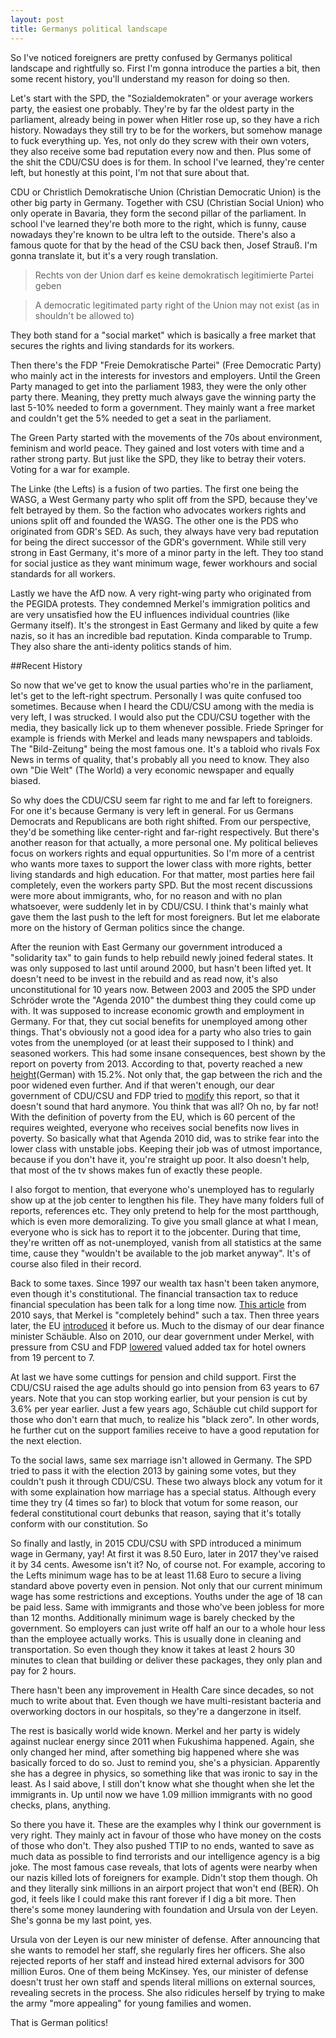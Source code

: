 ```yaml
---
layout: post
title: Germanys political landscape
---
```


So I've noticed foreigners are pretty confused by Germanys political landscape and rightfully so. First I'm gonna introduce the parties a bit, then some recent history, you'll understand my reason for doing so then.

Let's start with the SPD, the "Sozialdemokraten" or your average workers party, the easiest one probably. They're by far the oldest party in the parliament, already being in power when Hitler rose up, so they have a rich history. Nowadays they still try to be for the workers, but somehow manage to fuck everything up. Yes, not only do they screw with their own voters, they also receive some bad reputation every now and then. Plus some of the shit the CDU/CSU does is for them. In school I've learned, they're center left, but honestly at this point, I'm not that sure about that.

CDU or Christlich Demokratische Union (Christian Democratic Union) is the other big party in Germany. Together with CSU (Christian Social Union) who only operate in Bavaria, they form the second pillar of the parliament. In school I've learned they're both more to the right, which is funny, cause nowadays they're known to be ultra left to the outside. There's also a famous quote for that by the head of the CSU back then, Josef Strauß. I'm gonna translate it, but it's a very rough translation.
>Rechts von der Union darf es keine demokratisch legitimierte Partei geben

>A democratic legitimated party right of the Union may not exist (as in shouldn't be allowed to)

They both stand for a "social market" which is basically a free market that secures the rights and living standards for its workers.

Then there's the FDP "Freie Demokratische Partei" (Free Democratic Party) who mainly act in the interests for investors and employers. Until the Green Party managed to get into the parliament 1983, they were the only other party there. Meaning, they pretty much always gave the winning party the last 5-10% needed to form a government. They mainly want a free market and couldn't get the 5% needed to get a seat in the parliament.

The Green Party started with the movements of the 70s about environment, feminism and world peace. They gained and lost voters with time and a rather strong party. But just like the SPD, they like to betray their voters. Voting for a war for example. 

The Linke (the Lefts) is a fusion of two parties. The first one being the WASG, a West Germany party who split off from the SPD, because they've felt betrayed by them. So the faction who advocates workers rights and unions split off and founded the WASG. The other one is the PDS who originated from GDR's SED. As such, they always have very bad reputation for being the direct successor of the GDR's government. While still very strong in East Germany, it's more of a minor party in the left. They too stand for social justice as they want minimum wage, fewer workhours and social standards for all workers.

Lastly we have the AfD now. A very right-wing party who originated from the PEGIDA protests. They condemned Merkel's immigration politics and are very unsatisfied how the EU influences individual countries (like Germany itself). It's the strongest in East Germany and liked by quite a few nazis, so it has an incredible bad reputation. Kinda comparable to Trump. They also share the anti-identy politics stands of him.

##Recent History

So now that we've get to know the usual parties who're in the parliament, let's get to the left-right spectrum. Personally I was quite confused too sometimes. Because when I heard the CDU/CSU among with the media is very left, I was strucked. I would also put the CDU/CSU together with the media, they basically lick up to them whenever possible. Friede Springer for example is friends with Merkel and leads many newspapers and tabloids. The "Bild-Zeitung" being the most famous one. It's a tabloid who rivals Fox News in terms of quality, that's probably all you need to know. They also own "Die Welt" (The World) a very economic newspaper and equally biased.

So why does the CDU/CSU seem far right to me and far left to foreigners. For one it's because Germany is very left in general. For us Germans Democrats and Republicans are both right shifted. From our perspective, they'd be something like center-right and far-right respectively. But there's another reason for that actually, a more personal one. My political believes focus on workers rights and equal oppurtunities. So I'm more of a centrist who wants more taxes to support the lower class with more rights, better living standards and high education. For that matter, most parties here fail completely, even the workers party SPD. But the most recent discussions were more about immigrants, who, for no reason and with no plan whatsoever, were suddenly let in by CDU/CSU. I think that's mainly what gave them the last push to the left for most foreigners. But let me elaborate more on the history of German politics since the change.

After the reunion with East Germany our government introduced a "solidarity tax" to gain funds to help rebuild newly joined federal states. It was only supposed to last until around 2000, but hasn't been lifted yet. It doesn't need to be invest in the rebuild and as read now, it's also unconstitutional for 10 years now. 
Between 2003 and 2005 the SPD under Schröder wrote the "Agenda 2010" the dumbest thing they could come up with. It was supposed to increase economic growth and employment in Germany. For that, they cut social benefits for unemployed among other things. That's obviously not a good idea for a party who also tries to gain votes from the unemployed (or at least their supposed to I think) and seasoned workers. This had some insane consequences, best shown by the report on poverty from 2013. According to that, poverty reached a new [height](http://www.sueddeutsche.de/wirtschaft/armutsbericht-deutschland-so-gespalten-wie-nie-1.1847237#redirectedFromLandingpage)(German) with 15.2%. Not only that, the gap between the rich and the poor widened even further. And if that weren't enough, our dear government of CDU/CSU and FDP tried to [modify](http://www.tagesspiegel.de/politik/armutsbericht-von-der-leyen-wehrt-sich-gegen-vorwurf-der-schoenfaerberei/7882812.html) this report, so that it doesn't sound that hard anymore. You think that was all? Oh no, by far not! With the definition of poverty from the EU, which is 60 percent of the requires weighted, everyone who receives social benefits now lives in poverty. So basically what that Agenda 2010 did, was to strike fear into the lower class with unstable jobs. Keeping their job was of utmost importance, because if you don't have it, you're straight up poor. It also doesn't help, that most of the tv shows makes fun of exactly these people. 

I also forgot to mention, that everyone who's unemployed has to regularly show up at the job center to lengthen his file. They have many folders full of reports, references etc. They only pretend to help for the most partthough, which is even more demoralizing. To give you small glance at what I mean, everyone who is sick has to report it to the jobcenter. During that time, they're written off as not-unemployed, vanish from all statistics at the same time, cause they "wouldn't be available to the job market anyway". It's of course also filed in their record. 

Back to some taxes. Since 1997 our wealth tax hasn't been taken anymore, even though it's constitutional. The financial transaction tax to reduce financial speculation has been talk for a long time now. [This article](http://www.focus.de/politik/deutschland/eu-merkel-klar-hinter-finanz-transaktionssteuer_aid_509564.html) from 2010 says, that Merkel is "completely behind" such a tax. Then three years later, the EU [introduced](http://www.morgenpost.de/printarchiv/wirtschaft/article113065034/Transaktionssteuer-ist-beschlossene-Sache.html) it before us. Much to the dismay of our dear finance minister Schäuble. Also on 2010, our dear government under Merkel, with pressure from CSU and FDP [lowered](http://www.spiegel.de/wirtschaft/soziales/umstrittene-subvention-fdp-will-hotelsteuer-privileg-wieder-abschaffen-a-747388.html) valued added tax for hotel owners from 19 percent to 7. 

At last we have some cuttings for pension and child support. First the CDU/CSU raised the age adults should go into pension from 63 years to 67 years. Note that you can stop working earlier, but your pension is cut by 3.6% per year earlier. Just a few years ago, Schäuble cut child support for those who don't earn that much, to realize his "black zero". In other words, he further cut on the support families receive to have a good reputation for the next election.

To the social laws, same sex marriage isn't allowed in Germany. The SPD tried to pass it with the election 2013 by gaining some votes, but they couldn't push it through CDU/CSU. These two always block any votum for it with some explaination how marriage has a special status. Although every time they try (4 times so far) to block that votum for some reason, our federal constitutional court debunks that reason, saying that it's totally conform with our constitution. So 

So finally and lastly, in 2015 CDU/CSU with SPD introduced a minimum wage in Germany, yay! At first it was 8.50 Euro, later in 2017 they've raised it by 34 cents. Awesome isn't it? No, of course not. For example, accoring to the Lefts minimum wage has to be at least 11.68 Euro to secure a living standard above poverty even in pension. Not only that our current minimum wage has some restrictions and exceptions. Youths under the age of 18 can be paid less. Same with immigrants and those who've been jobless for more than 12 months. Additionally minimum wage is barely checked by the government. So employers can just write off half an our to a whole hour less than the employee actually works. This is usually done in cleaning and transportation. So even though they know it takes at least 2 hours 30 minutes to clean that building or deliver these packages, they only plan and pay for 2 hours. 

There hasn't been any improvement in Health Care since decades, so not much to write about that. Even though we have multi-resistant bacteria and overworking doctors in our hospitals, so they're a dangerzone in itself.

The rest is basically world wide known. Merkel and her party is widely against nuclear energy since 2011 when Fukushima happened. Again, she only changed her mind, after something big happened where she was basically forced to do so. Just to remind you, she's a physician. Apparently she has a degree in physics, so something like that was ironic to say in the least. As I said above, I still don't know what she thought when she let the immigrants in. Up until now we have 1.09 million immigrants with no good checks, plans, anything. 

So there you have it. These are the examples why I think our government is very right. They mainly act in favour of those who have money on the costs of those who don't. They also pushed TTIP to no ends, wanted to save as much data as possible to find terrorists and our intelligence agency is a big joke. The most famous case reveals, that lots of agents were nearby when our nazis killed lots of foreigners for example. Didn't stop them though. Oh and they literally sink millions in an airport project that won't end (BER). Oh god, it feels like I could make this rant forever if I dig a bit more. Then there's some money laundering with foundation and Ursula von der Leyen. She's gonna be my last point, yes.

Ursula von der Leyen is our new minister of defense. After announcing that she wants to remodel her staff, she regularly fires her officers. She also rejected reports of her staff and instead hired external advisors for 300 million Euros. One of them being McKinsey. Yes, our minister of defense doesn't trust her own staff and spends literal millions on external sources, revealing secrets in the process. She also ridicules herself by trying to make the army "more appealing" for young families and women.

That is German politics!
